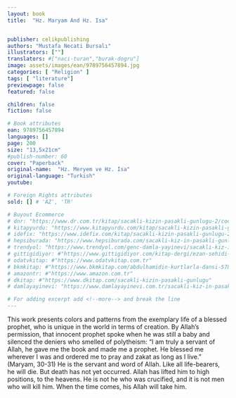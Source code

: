 ```yaml
---
layout: book
title:  "Hz. Maryam And Hz. Isa"


publisher: celikpublishing
authors: "Mustafa Necati Bursalı"
illustrators: [""]
translators: #["naci-turan","burak-dogru"]
image: assets/images/ean/9789756457894.jpg
categories: [ "Religion" ]
tags: [ "literature"]
previewpage: false
featured: false

children: false
fiction: false

# Book attributes
ean: 9789756457894
languages: []
page: 200
size: "13,5x21cm"
#publish-number: 60
cover: "Paperback"
original-name:  "Hz. Meryem ve Hz. İsa"
original-language: "Turkish"
youtube:

# Foreign Rights attributes
sold: [] # 'AZ', 'TR'

# Buyout Ecommerce
# dnr: "https://www.dr.com.tr/kitap/sacakli-kizin-pasakli-gunlugu-2/cocuk-ve-genclik/genclik-10-yas/roman-oyku/urunno=0001893059001"
# kitapyurdu: "https://www.kitapyurdu.com/kitap/sacakli-kizin-pasakli-gunlugu-2-/560122.html&filter_name=Sa%C3%A7akl%C4%B1+K%C4%B1z%27%C4%B1n+Pasakl%C4%B1+G%C3%BCnl%C3%BC%C4%9F%C3%BC+2"
# idefix: "https://www.idefix.com/kitap/sacakli-kizin-pasakli-gunlugu-2/cocuk-ve-genclik/genclik-10-yas/roman-oyku/urunno=0001893059001"
# hepsiburada: "https://www.hepsiburada.com/sacakli-kiz-in-pasakli-gunlugu-2-damla-yayinevi-p-HBV000012ER86"
# trendyol: "https://www.trendyol.com/genc-damla-yayinevi/sacakli-kiz-in-pasakli-gunlugu-2-p-54825777"
# gittigidiyor: #"https://www.gittigidiyor.com/kitap-dergi/ezan-sehidi-adnan-menderes_pdp_732728793"
# odatvkitap: #"https://www.odatvkitap.com.tr"
# bkmkitap: #"https://www.bkmkitap.com/abdulhamidin-kurtlarla-dansi-578226"
# amazontr: #"https://www.amazon.com.tr"
# dkitap: #"https://www.dkitap.com/sacakli-kizin-pasakli-gunlugu"
# damlayayinevi: "https://www.damlayayinevi.com.tr/sacakli-kiz-in-pasakli-gunlugu-2-bu-iste-bi-terslik-var"

# For adding excerpt add <!--more--> and break the line
---
```

This work presents colors and patterns from the
exemplary life of a blessed prophet, who is unique
in the world in terms of creation. By Allah’s permission, that innocent prophet spoke when he was still
a baby and silenced the deniers who smelled of
polytheism:
“I am truly a servant of Allah, he gave me the
book and made me a prophet. He blessed me
wherever I was and ordered me to pray and zakat
as long as I live.” (Maryam, 30-31)
He is the servant and word of Allah. Like all
life-bearers, he will die. But death has not yet
occurred. Allah has lifted him to high positions, to
the heavens. He is not he who was crucified, and it
is not men who will kill him. When the time comes,
his Allah will take him.
<!--more--> 

